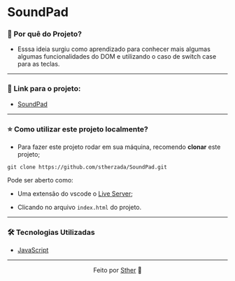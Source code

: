 # SoundPad

### 📍 Por quê do Projeto?
- Esssa ideia surgiu como aprendizado para conhecer mais algumas algumas funcionalidades do DOM e utilizando o caso de switch case para as teclas.



---


### 🔗 Link para o projeto: 
- [SoundPad](stherzada.github.io/SoundPad/)

---

### ⭐ Como utilizar este projeto localmente?

-  Para fazer este projeto rodar em sua máquina, recomendo **clonar** este projeto;

```shell
git clone https://github.com/stherzada/SoundPad.git
 ```
Pode ser aberto como:

- Uma extensão do vscode o [Live Server](https://marketplace.visualstudio.com/items?itemName=ritwickdey.LiveServer);

- Clicando no arquivo ``index.html`` do projeto.
--- 
### 🛠 Tecnologias Utilizadas

- [JavaScript](https://developer.mozilla.org/pt-BR/docs/Web/JavaScript)



--- 
<div align="center">Feito por <a href="https://www.linkedin.com/in/sthefany-sther/" target="_blank">Sther</a> 🤍</div>